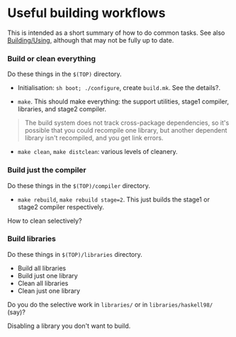 # Useful building workflows



This is intended as a short summary of how to do common tasks.  See also [Building/Using](building/using#standard-targets), although that may not be fully up to date. 


### Build or clean everything



Do these things in the `$(TOP)` directory.


- Initialisation: `sh boot; ./configure`, create `build.mk`.  See the details?.

- `make`.  This should make everything: the support utilities, stage1 compiler, libraries, and stage2 compiler.

>
>
> The build system does not track cross-package dependencies, so it's possible that you could recompile one library, but another dependent library isn't recompiled, and you get link errors.
>
>

- `make clean`, `make distclean`: various levels of cleanery.


  


### Build just the compiler



Do these things in the `$(TOP)/compiler` directory.


- `make rebuild`, `make rebuild stage=2`.  This just builds the stage1 or stage2 compiler respectively.


How to clean selectively?  


### Build libraries



Do these things in `$(TOP)/libraries` directory.


- Build all libraries
- Build just one library
- Clean all libraries
- Clean just one library


Do you do the selective work in `libraries/` or in `libraries/haskell98/` (say)?



Disabling a library you don't want to build.



